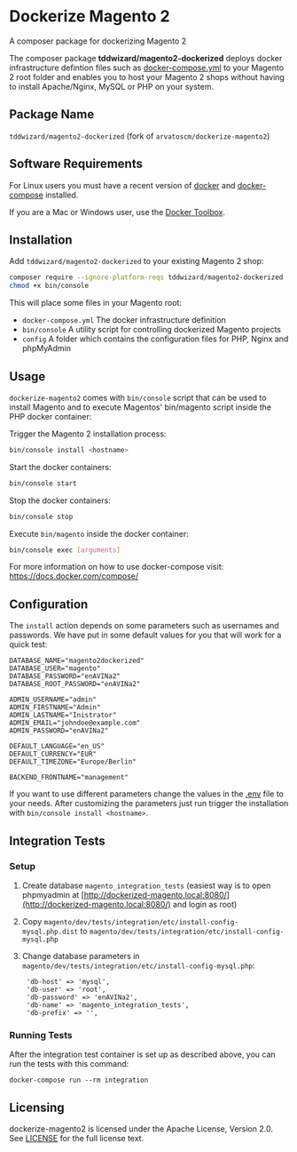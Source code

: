# Dockerize Magento 2

A composer package for dockerizing Magento 2

The composer package **tddwizard/magento2-dockerized** deploys docker infrastructure defintion files such as [docker-compose.yml](docker-compose.yml) to your Magento 2 root folder and enables you to host your Magento 2 shops without having to install Apache/Nginx, MySQL or PHP on your system.

## Package Name

 `tddwizard/magento2-dockerized` (fork of `arvatoscm/dockerize-magento2`)

## Software Requirements

For Linux users you must have a recent version of [docker](https://github.com/docker/docker/releases) and [docker-compose](https://github.com/docker/compose/releases) installed.

If you are a Mac or Windows user, use the [Docker Toolbox](https://www.docker.com/products/docker-toolbox).

## Installation

Add `tddwizard/magento2-dockerized` to your existing Magento 2 shop:

```bash
composer require --ignore-platform-reqs tddwizard/magento2-dockerized
chmod +x bin/console
```

This will place some files in your Magento root:

- `docker-compose.yml`
The docker infrastructure definition
- `bin/console`
A utility script for controlling dockerized Magento projects
- `config`
A folder which contains the configuration files for PHP, Nginx and phpMyAdmin


## Usage

`dockerize-magento2` comes with `bin/console` script that can be used to install Magento and to execute Magentos' bin/magento script inside the PHP docker container:

Trigger the Magento 2 installation process:

```bash
bin/console install <hostname>
```

Start the docker containers:

```bash
bin/console start
```

Stop the docker containers:

```bash
bin/console stop
```

Execute `bin/magento` inside the docker container:

```bash
bin/console exec [arguments]
```

For more information on how to use docker-compose visit: https://docs.docker.com/compose/

## Configuration

The `install` action depends on some parameters such as usernames and passwords. We have put in some default values for you that will work for a quick test:

```
DATABASE_NAME="magento2dockerized"
DATABASE_USER="magento"
DATABASE_PASSWORD="enAVINa2"
DATABASE_ROOT_PASSWORD="enAVINa2"

ADMIN_USERNAME="admin"
ADMIN_FIRSTNAME="Admin"
ADMIN_LASTNAME="Inistrator"
ADMIN_EMAIL="johndoe@example.com"
ADMIN_PASSWORD="enAVINa2"

DEFAULT_LANGUAGE="en_US"
DEFAULT_CURRENCY="EUR"
DEFAULT_TIMEZONE="Europe/Berlin"

BACKEND_FRONTNAME="management"
```

If you want to use different parameters change the values in the [.env](.env) file to your needs.
After customizing the parameters just run trigger the installation with `bin/console install <hostname>`.

## Integration Tests

### Setup 
1. Create database `magento_integration_tests` (easiest way is to open phpmyadmin at [http://dockerized-magento.local:8080/](http://dockerized-magento.local:8080/) and login as root)
2. Copy `magento/dev/tests/integration/etc/install-config-mysql.php.dist` to `magento/dev/tests/integration/etc/install-config-mysql.php`
3. Change database parameters in `magento/dev/tests/integration/etc/install-config-mysql.php`:

        'db-host' => 'mysql',
        'db-user' => 'root',
        'db-password' => 'enAVINa2',
        'db-name' => 'magento_integration_tests',
        'db-prefix' => '',

### Running Tests

After the integration test container is set up as described above, you can run the tests with this command:

    docker-compose run --rm integration

## Licensing

dockerize-magento2 is licensed under the Apache License, Version 2.0.
See [LICENSE](LICENSE) for the full license text.
